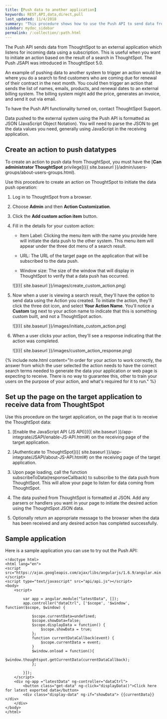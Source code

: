 ```yaml
---
title: [Push data to another application]
keywords: REST,API,data,direct,pull
last_updated: 11/4/2018
summary: "This procedure shows how to use the Push API to send data from ThoughtSpot to another application"
sidebar: mydoc_sidebar
permalink: /:collection/:path.html
---
```

The Push API sends data from ThoughtSpot to an external application which listens for incoming data using a subscription. This is useful when you want to initiate an action based on the result of a search in ThoughtSpot. The Push JSAPI was introduced in ThoughtSpot 5.0.

An example of pushing data to another system to trigger an action would be where you do a search to find customers who are coming due for renewal of their contract in the next month. You could then trigger an action that sends the list of names, emails, products, and renewal dates to an external billing system. The billing system might add the price, generates an invoice, and send it out via email.

To have the Push API functionality turned on, contact ThoughtSpot Support.

Data pushed to the external system using the Push API is formatted as JSON (JavaScript Object Notation). You will need to parse the JSON to get the data values you need, generally using JavaScript in the receiving application.

## Create an action to push datatypes

To create an action to push data from ThoughtSpot, you must have the [**Can administrator ThoughtSpot** privilege]({{ site.baseurl }}/admin/users-groups/about-users-groups.html).

Use this procedure to create an action on ThoughtSpot to initiate the data push operation:

1. Log in to ThoughtSpot from a browser.

2. Choose **Admin** and then **Action Customization**.

3. Click the **Add custom action item** button.

4. Fill in the details for your custom action:

   * Item Label: Clicking the menu item with the name you provide here will initiate the data push to the other system. This menu item will appear under the three dot menu of a search result.

   * URL: The URL of the target page on the application that will be subscribed to the data push.

   * Window size: The size of the window that will display in ThoughtSpot to verify that a data push has occurred.

   ![]({{ site.baseurl }}/images/create_custom_action.png)

5. Now when a user is viewing a search result, they'll have the option to send data using the Action you created. To initiate the action, they'll click the three dot icon, and select **Your Action Name**. You'll notice a **Custom** tag next to your action name to indicate that this is something custom built, and not a ThoughtSpot action.

   ![]({{ site.baseurl }}/images/initiate_custom_action.png)

6. When a user clicks your action, they'll see a response indicating that the action was completed.

   ![]({{ site.baseurl }}/images/custom_action_response.png)

{% include note.html content="In order for your action to work correctly, the answer from which the user selected the action needs to have the correct search terms needed to generate the data your application or web page is expecting to receive. There is no way to guarantee this, other to train your users on the purpose of your action, and what's required for it to run." %}

## Set up the page on the target application to receive data from ThoughtSpot

Use this procedure on the target application, on the page that is to receive the ThoughtSpot data:

1. [Enable the JavaScript API (JS API)]({{ site.baseurl }}/app-integrate/JSAPI/enable-JS-API.html#) on the receiving page of the target application.

2. [Authenticate to ThoughtSpot]({{ site.baseurl }}/app-integrate/JSAPI/about-JS-API.html#) on the receiving page of the target application.

3. Upon page loading, call the function subscribeToData(responseCallback) to subscribe to the data push from ThoughtSpot. This will allow your page to listen for data coming from ThoughtSpot.

4. The data pushed from ThoughtSpot is formatted at JSON. Add any parsers or handlers you want in your page to initiate the desired action using the ThoughtSpot JSON data.

5. Optionally return an appropriate message to the browser when the data has been received and any desired action has completed successfully.

## Sample application

Here is a sample application you can use to try out the Push API:

```
<!doctype html>
<html lang="en">
<script src="https://ajax.googleapis.com/ajax/libs/angularjs/1.6.9/angular.min.js"></script>
<script type="text/javascript" src="api/api.js"></script>
<body>
    <script>

        var app = angular.module("latestData", []);
        app.controller("dataCtrl", ['$scope', '$window', function($scope, $window) {

            $scope.currentData=undefined;
            $scope.showData=false;
            $scope.displayData = function() {
                $scope.showData = true;
            };
            function currentDataCallback(event) {
                $scope.currentData = event;
            }
            $window.onload = function(){
                $window.thoughtspot.getCurrentData(currentDataCallback);
            };

        }]);
    </script>
    <div ng-app ="latestData" ng-controller="dataCtrl">
        <button class="get-data" ng-click="displayData()">Click here for latest exported data</button>
        <div class="display-data" ng-if="showData"> {{currentData}}</div>
    </div>
</body>
</html>

```
